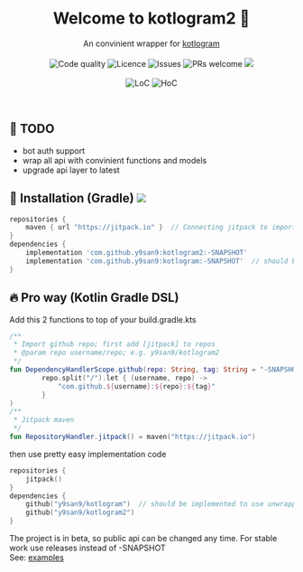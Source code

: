<h1 align="center">Welcome to kotlogram2 👋</h1>
<p align="center">
    An convinient wrapper for <a href="https://github.com/y9san9/kotlogram">kotlogram</a>
    <br><br>
    <img alt="Code quality" src="https://codeclimate.com/github/y9san9/kotlogram2/badges/gpa.svg"/>
    <img alt="Licence" src="https://img.shields.io/github/license/y9san9/kotlogram2.svg"/>
    <img alt="Issues" src="https://img.shields.io/github/issues/y9san9/kotlogram2.svg"/>
    <img alt="PRs welcome" src="https://img.shields.io/badge/PRs-welcome-brightgreen.svg">
    <a href="https://hits.seeyoufarm.com"/><img src="https://hits.seeyoufarm.com/api/count/incr/badge.svg?url=https%3A%2F%2Fgithub.com%2Fy9san9%2Fkotlogram2"/></a><br>
    <br>
    <img alt="LoC" src="https://tokei.rs/b1/github/y9san9/kotlogram2"/>
    <img alt="HoC" src="https://hitsofcode.com/github/y9san9/kotlogram2?branch=master"/>
</p><br>

## 🚩 TODO
- bot auth support
- wrap all api with convinient functions and models
- upgrade api layer to latest


## 🚀 Installation (Gradle) [![](https://jitpack.io/v/y9san9/kotlogram2.svg)](https://jitpack.io/#y9san9/kotlogram2) 

```gradle
repositories {
    maven { url "https://jitpack.io" }  // Connecting jitpack to import github repos
}
dependencies {
    implementation 'com.github.y9san9:kotlogram2:-SNAPSHOT'
    implementation 'com.github.y9san9:kotlogram:-SNAPSHOT'  // should be implemented to use unwrapped api
}
```
## 🔥 Pro way (Kotlin Gradle DSL)
Add this 2 functions to top of your build.gradle.kts
```kotlin
/**
 * Import github repo; first add [jitpack] to repos
 * @param repo username/repo; e.g. y9san9/kotlogram2
 */
fun DependencyHandlerScope.github(repo: String, tag: String = "-SNAPSHOT") = implementation(
        repo.split("/").let { (username, repo) ->
            "com.github.${username}:${repo}:${tag}"
        }
)
/**
 * Jitpack maven
 */
fun RepositoryHandler.jitpack() = maven("https://jitpack.io")
```
then use pretty easy implementation code
```kotlin
repositories {
    jitpack()
}
dependencies {
    github("y9san9/kotlogram")  // should be implemented to use unwrapped api
    github("y9san9/kotlogram2")
}
```
The project is in beta, so public api can be changed any time. For stable work use releases instead of -SNAPSHOT<br>
See: [examples](https://github.com/y9san9/kotlogram2/tree/master/src/main/resources/examples)
